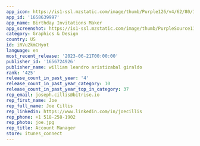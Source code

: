 ```yaml
---
app_icon: https://is1-ssl.mzstatic.com/image/thumb/Purple126/v4/62/80/1e/62801e04-538c-b057-a3be-74f4b7e3afd8/AppIcon-1x_U007emarketing-0-5-0-85-220.png/1024x1024bb.png
app_id: '1658639997'
app_name: Birthday Invitations Maker
app_screenshot: https://is1-ssl.mzstatic.com/image/thumb/PurpleSource116/v4/07/c0/84/07c08429-1728-9afb-c814-059887eeb77b/ee163f07-4ec4-409f-bfe1-8553afe7904f_1.jpg/1242x2688bb.png
category: Graphics & Design
country: US
id: iRVu2kmCHyot
language: en
most_recent_release: '2023-06-21T00:00:00'
publisher_id: '1656724926'
publisher_name: william leandro aristizabal giraldo
rank: '425'
release_count_in_past_year: '4'
release_count_in_past_year_category: 10
release_count_in_past_year_top_in_category: 37
rep_email: joseph.cillis@bitrise.io
rep_first_name: Joe
rep_full_name: Joe Cillis
rep_linkedin: https://www.linkedin.com/in/joecillis
rep_phone: +1 518-258-1902
rep_photo: joe.jpg
rep_title: Account Manager
store: itunes_connect
---
```

